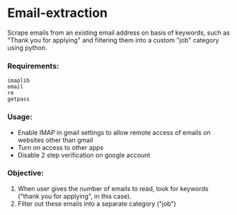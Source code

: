 # Email-extraction

Scrape emails from an existing email address on basis of keywords, such as "Thank you for applying" and filtering
them into a custom "job" category using python.

### Requirements:
```
imaplib
email
re
getpass
```

### Usage:
* Enable IMAP in gmail settings to allow remote access of emails on websites other than gmail
* Turn on access to other apps
* Disable 2 step verification on google account

### Objective:
1. When user gives the number of emails to read, look for keywords
  ("thank you for applying", in this case).
2. Filter out these emails into a separate category ("job")
